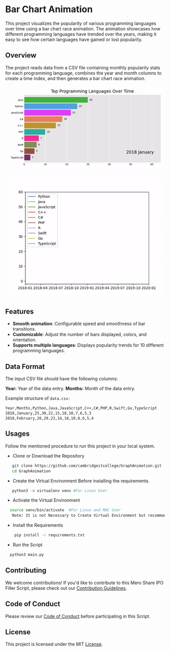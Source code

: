 # Bar Chart Animation

This project visualizes the popularity of various programming languages over time using a bar chart race animation. The animation showcases how different programming languages have trended over the years, making it easy to see how certain languages have gained or lost popularity.

## Overview

The project reads data from a CSV file containing monthly popularity stats for each programming language, combines the year and month columns to create a time index, and then generates a bar chart race animation.


![Sample Animation](barvideo.gif)

![Sample Animation](linevideo.gif)

## Features

- **Smooth animation**: Configurable speed and smoothness of bar transitions.
- **Customizable**: Adjust the number of bars displayed, colors, and orientation.
- **Supports multiple languages**: Displays popularity trends for 10 different programming languages.

## Data Format

The input CSV file should have the following columns:

**Year:** Year of the data entry.
**Months:** Month of the data entry.

Example structure of `data.csv:`
```csv
Year,Months,Python,Java,JavaScript,C++,C#,PHP,R,Swift,Go,TypeScript
2018,January,25,30,22,15,18,10,7,6,5,3
2018,February,26,29,23,14,18,10,8,6,5,4
```
## Usages

Follow the mentioned procedure to run this project in your local system.
 - Clone or Download the Repository
```bash
   git clone https://github.com/cambridgeitcollege/GraphAnimation.git
   cd GraphAnimation
```
 - Create the Virtual Environment Before installing the requirements. 
 ```Bash
    python3 -m virtualenv venv #For Linux User
 ```
  - Activate the Virtual Environment
  ```bash
    source venv/bin/activate  #For Linux and MAC User
     Note: It is not Necessary to Create Virtual Environment but recommanded.
  ``` 
 - Install the Requirements
```bash
    pip install -r requirements.txt
```
 - Run the Script
 ```bash
   python3 main.py    
 ```

## Contributing
We welcome contributions! If you'd like to contribute to this Mero Share IPO Filler Script, please check out our [Contribution Guidelines](Contribution.md).

## Code of Conduct
Please review our [Code of Conduct](CodeOfConduct.md) before participating in this Script.

## License
This project is licensed under the MIT [License](LICENSE).
